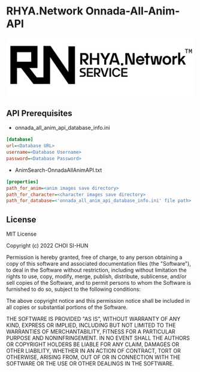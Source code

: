 RHYA.Network Onnada-All-Anim-API
===

![RHYA.Network Logo](rhya-network-logo.png)

## API Prerequisites
* onnada_all_anim_api_database_info.ini
```ini
[database]
url=<Database URL>
username=<Database Username>
password=<Database Password>
```
* AnimSearch-OnnadaAllAnimAPI.txt
```ini
[properties]
path_for_anim=<anim images save directory>
path_for_character=<character images save directory>
path_for_database=<'onnada_all_anim_api_database_info.ini' file path>
```

## License
MIT License

Copyright (c) 2022 CHOI SI-HUN

Permission is hereby granted, free of charge, to any person obtaining a copy
of this software and associated documentation files (the "Software"), to deal
in the Software without restriction, including without limitation the rights
to use, copy, modify, merge, publish, distribute, sublicense, and/or sell
copies of the Software, and to permit persons to whom the Software is
furnished to do so, subject to the following conditions:

The above copyright notice and this permission notice shall be included in all
copies or substantial portions of the Software.

THE SOFTWARE IS PROVIDED "AS IS", WITHOUT WARRANTY OF ANY KIND, EXPRESS OR
IMPLIED, INCLUDING BUT NOT LIMITED TO THE WARRANTIES OF MERCHANTABILITY,
FITNESS FOR A PARTICULAR PURPOSE AND NONINFRINGEMENT. IN NO EVENT SHALL THE
AUTHORS OR COPYRIGHT HOLDERS BE LIABLE FOR ANY CLAIM, DAMAGES OR OTHER
LIABILITY, WHETHER IN AN ACTION OF CONTRACT, TORT OR OTHERWISE, ARISING FROM,
OUT OF OR IN CONNECTION WITH THE SOFTWARE OR THE USE OR OTHER DEALINGS IN THE
SOFTWARE.
